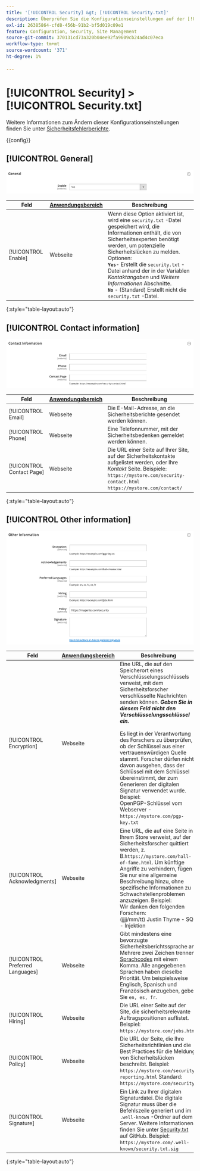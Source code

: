 ```yaml
---
title: '[!UICONTROL Security] &gt; [!UICONTROL Security.txt]'
description: Überprüfen Sie die Konfigurationseinstellungen auf der [!UICONTROL Security] &gt; [!UICONTROL Security.txt] Seite des Commerce-Administrators.
exl-id: 26385864-cfd8-456b-91b2-bf5d019c09e1
feature: Configuration, Security, Site Management
source-git-commit: 370131cd73a320b04ee92fa9609cb24ad4c07eca
workflow-type: tm+mt
source-wordcount: '371'
ht-degree: 1%

---
```


# [!UICONTROL Security] > [!UICONTROL Security.txt]

Weitere Informationen zum Ändern dieser Konfigurationseinstellungen finden Sie unter [Sicherheitsfehlerberichte](../../systems/security-issue-reporting.md).

{{config}}

## [!UICONTROL General]

![Allgemein](./assets/txt-general.png)<!-- zoom -->

| Feld | [Anwendungsbereich](../../getting-started/websites-stores-views.md#scope-settings) | Beschreibung |
|--- |--- |--- |
| [!UICONTROL Enable] | Webseite | Wenn diese Option aktiviert ist, wird eine `security.txt` -Datei gespeichert wird, die Informationen enthält, die von Sicherheitsexperten benötigt werden, um potenzielle Sicherheitslücken zu melden. Optionen:<br />**`Yes`**- Erstellt die `security.txt` -Datei anhand der in der Variablen _Kontaktangaben_ und _Weitere Informationen_ Abschnitte.<br />**`No`** - (Standard) Erstellt nicht die `security.txt` -Datei. |

{:style=&quot;table-layout:auto&quot;}

## [!UICONTROL Contact information]

![Kontaktangaben](./assets/txt-contact-info.png)<!-- zoom -->

| Feld | [Anwendungsbereich](../../getting-started/websites-stores-views.md#scope-settings) | Beschreibung |
|--- |--- |--- |
| [!UICONTROL Email] | Webseite | Die E-Mail-Adresse, an die Sicherheitsberichte gesendet werden können. |
| [!UICONTROL Phone] | Webseite | Eine Telefonnummer, mit der Sicherheitsbedenken gemeldet werden können. |
| [!UICONTROL Contact Page] | Webseite | Die URL einer Seite auf Ihrer Site, auf der Sicherheitskontakte aufgelistet werden, oder Ihre _Kontakt_ Seite. Beispiele: <br/>`https://mystore.com/security-contact.html`<br/>`https://mystore.com/contact/` |

{:style=&quot;table-layout:auto&quot;}

## [!UICONTROL Other information]

![Weitere Informationen](./assets/txt-other-info.png)<!-- zoom -->

| Feld | [Anwendungsbereich](../../getting-started/websites-stores-views.md#scope-settings) | Beschreibung |
|--- |--- |--- |
| [!UICONTROL Encryption] | Webseite | Eine URL, die auf den Speicherort eines Verschlüsselungsschlüssels verweist, mit dem Sicherheitsforscher verschlüsselte Nachrichten senden können. _**Geben Sie in diesem Feld nicht den Verschlüsselungsschlüssel ein.**_ <br/><br/>Es liegt in der Verantwortung des Forschers zu überprüfen, ob der Schlüssel aus einer vertrauenswürdigen Quelle stammt. Forscher dürfen nicht davon ausgehen, dass der Schlüssel mit dem Schlüssel übereinstimmt, der zum Generieren der digitalen Signatur verwendet wurde. Beispiel:<br />OpenPGP-Schlüssel vom Webserver - `https://mystore.com/pgp-key.txt` |
| [!UICONTROL Acknowledgments] | Webseite | Eine URL, die auf eine Seite in Ihrem Store verweist, auf der Sicherheitsforscher quittiert werden, z. B.`https://mystore.com/hall-of-fame.html`. Um künftige Angriffe zu verhindern, fügen Sie nur eine allgemeine Beschreibung hinzu, ohne spezifische Informationen zu Schwachstellenproblemen anzuzeigen. Beispiel:<br />Wir danken den folgenden Forschern:<br />(jjjj/mm/tt) Justin Thyme - SQL - Injektion |
| [!UICONTROL Preferred Languages] | Webseite | Gibt mindestens eine bevorzugte Sicherheitsberichtssprache an. Mehrere zwei Zeichen trennen [Sprachcodes](https://en.wikipedia.org/wiki/List_of_ISO_639-1_codes) mit einem Komma. Alle angegebenen Sprachen haben dieselbe Priorität. Um beispielsweise Englisch, Spanisch und Französisch anzugeben, geben Sie `en, es, fr`. |
| [!UICONTROL Hiring] | Webseite | Die URL einer Seite auf der Site, die sicherheitsrelevante Auftragspositionen auflistet. Beispiel: `https://mystore.com/jobs.html` |
| [!UICONTROL Policy] | Webseite | Die URL der Seite, die Ihre Sicherheitsrichtlinien und die Best Practices für die Meldung von Sicherheitslücken beschreibt. Beispiel: `https://mystore.com/security-reporting.html` Standard: `https://mystore.com/security` |
| [!UICONTROL Signature] | Webseite | Ein Link zu Ihrer digitalen Signaturdatei. Die digitale Signatur muss über die Befehlszeile generiert und im `.well-known` -Ordner auf dem Server. Weitere Informationen finden Sie unter [Security.txt](https://github.com/magento/security-package/blob/1.0-develop/Securitytxt/README.md) auf GitHub. Beispiel: `https://mystore.com/.well-known/security.txt.sig` |

{:style=&quot;table-layout:auto&quot;}
